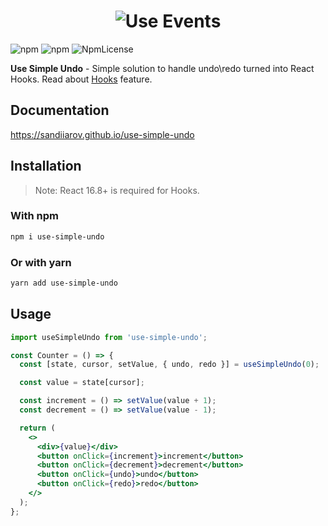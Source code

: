 <h1 align="center">
  <img src="https://svgshare.com/i/9Ff.svg" alt="Use Events" />
</h1>

![npm](https://img.shields.io/npm/dt/use-simple-undo.svg)
![npm](https://img.shields.io/npm/v/use-simple-undo.svg)
![NpmLicense](https://img.shields.io/npm/l/use-simple-undo.svg)

**Use Simple Undo** - Simple solution to handle undo\redo turned into React Hooks.
Read about [Hooks](https://reactjs.org/docs/hooks-intro.html) feature.

## Documentation

https://sandiiarov.github.io/use-simple-undo

## Installation

> Note: React 16.8+ is required for Hooks.

### With npm

```sh
npm i use-simple-undo
```

### Or with yarn

```sh
yarn add use-simple-undo
```

## Usage

```jsx
import useSimpleUndo from 'use-simple-undo';
```

```jsx
const Counter = () => {
  const [state, cursor, setValue, { undo, redo }] = useSimpleUndo(0);

  const value = state[cursor];

  const increment = () => setValue(value + 1);
  const decrement = () => setValue(value - 1);

  return (
    <>
      <div>{value}</div>
      <button onClick={increment}>increment</button>
      <button onClick={decrement}>decrement</button>
      <button onClick={undo}>undo</button>
      <button onClick={redo}>redo</button>
    </>
  );
};
```
